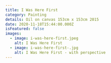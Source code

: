```yaml
---
title: I Was Here First
category: Painting
details: Oil on canvas 153cm x 153cm 2015
date: 2020-11-18T15:44:00.000Z
isFeatured: false
images:
  - image: i-was-here-first.jpeg
    alt: I Was Here First
  - image: i-was-here-first-.jpg
    alt: I Was Here First - with perspective
---
```

